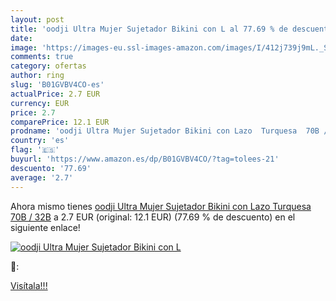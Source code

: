 ```yaml
---
layout: post
title: 'oodji Ultra Mujer Sujetador Bikini con L al 77.69 % de descuento'
date: 
image: 'https://images-eu.ssl-images-amazon.com/images/I/412j739j9mL._SL200_.jpg'
comments: true
category: ofertas
author: ring
slug: 'B01GVBV4CO-es'
actualPrice: 2.7 EUR
currency: EUR
price: 2.7
comparePrice: 12.1 EUR
prodname: 'oodji Ultra Mujer Sujetador Bikini con Lazo  Turquesa  70B / 32B'
country: 'es'
flag: '🇪🇸'
buyurl: 'https://www.amazon.es/dp/B01GVBV4CO/?tag=tolees-21'
descuento: '77.69'
average: '2.7'
---
```


Ahora mismo tienes [oodji Ultra Mujer Sujetador Bikini con Lazo  Turquesa  70B / 32B](https://www.amazon.es/dp/B01GVBV4CO/?tag=tolees-21) a 2.7 EUR (original: 12.1 EUR) (77.69 %  de descuento) en el siguiente enlace!

[![oodji Ultra Mujer Sujetador Bikini con L](https://images-eu.ssl-images-amazon.com/images/I/412j739j9mL._SL200_.jpg)](https://www.amazon.es/dp/B01GVBV4CO/?tag=tolees-21)

🔎:


[Visítala!!!](https://www.amazon.es/dp/B01GVBV4CO/?tag=tolees-21)
